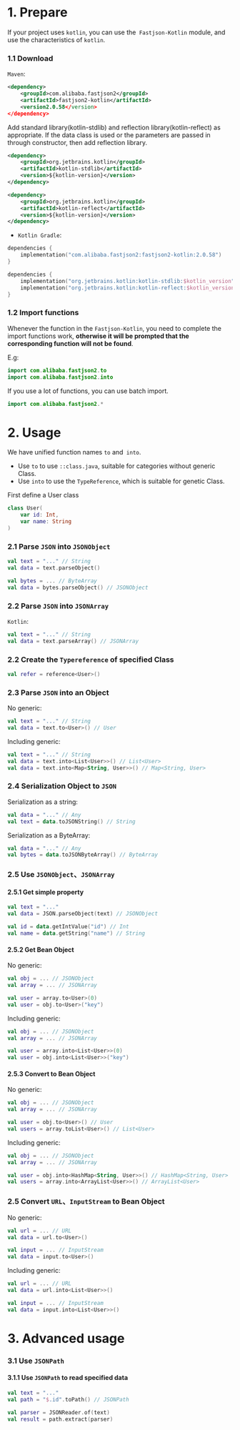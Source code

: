 # 1. Prepare

If your project uses `kotlin`, you can use the` Fastjson-Kotlin` module, and use the characteristics of `kotlin`.

### 1.1 Download

`Maven`:

```xml
<dependency>
    <groupId>com.alibaba.fastjson2</groupId>
    <artifactId>fastjson2-kotlin</artifactId>
    <version2.0.58</version>
</dependency>
```

Add standard library(kotlin-stdlib) and reflection library(kotlin-reflect) as appropriate.
If the data class is used or the parameters are passed in through constructor, then add reflection library.

```xml
<dependency>
    <groupId>org.jetbrains.kotlin</groupId>
    <artifactId>kotlin-stdlib</artifactId>
    <version>${kotlin-version}</version>
</dependency>

<dependency>
    <groupId>org.jetbrains.kotlin</groupId>
    <artifactId>kotlin-reflect</artifactId>
    <version>${kotlin-version}</version>
</dependency>
```

* `Kotlin Gradle`:

```kotlin
dependencies {
    implementation("com.alibaba.fastjson2:fastjson2-kotlin:2.0.58")
}
```

```kotlin
dependencies {
    implementation("org.jetbrains.kotlin:kotlin-stdlib:$kotlin_version")
    implementation("org.jetbrains.kotlin:kotlin-reflect:$kotlin_version")
}
```

### 1.2 Import functions

Whenever the function in the `Fastjson-Kotlin`, you need to complete the import functions work, **otherwise it will be prompted that the corresponding function will not be found**.

E.g:

```kotlin
import com.alibaba.fastjson2.to
import com.alibaba.fastjson2.into
```

If you use a lot of functions, you can use batch import.

```kotlin
import com.alibaba.fastjson2.*
```

# 2. Usage

We have unified function names `to` and` into`.

- Use `to` to use `::class.java`, suitable for categories without generic Class.
- Use `into` to use the `TypeReference`, which is suitable for genetic Class.

First define a User class

```kotlin
class User(
    var id: Int,
    var name: String
)
```

### 2.1 Parse `JSON` into `JSONObject`

```kotlin
val text = "..." // String
val data = text.parseObject()

val bytes = ... // ByteArray
val data = bytes.parseObject() // JSONObject
```

### 2.2 Parse `JSON` into `JSONArray`

`Kotlin`:

```kotlin
val text = "..." // String
val data = text.parseArray() // JSONArray
```

### 2.2 Create the `Typereference` of specified Class

```kotlin
val refer = reference<User>()
```

### 2.3 Parse `JSON` into an Object

No generic:

```kotlin
val text = "..." // String
val data = text.to<User>() // User
```

Including generic:

```kotlin
val text = "..." // String
val data = text.into<List<User>>() // List<User>
val data = text.into<Map<String, User>>() // Map<String, User>
```

### 2.4 Serialization Object to `JSON`

Serialization as a string:

```kotlin
val data = "..." // Any
val text = data.toJSONString() // String
```

Serialization as a ByteArray:

```kotlin
val data = "..." // Any
val bytes = data.toJSONByteArray() // ByteArray
```

### 2.5 Use `JSONObject`、`JSONArray`

#### 2.5.1 Get simple property

```kotlin
val text = "..."
val data = JSON.parseObject(text) // JSONObject

val id = data.getIntValue("id") // Int
val name = data.getString("name") // String
```

#### 2.5.2 Get Bean Object

No generic:

```kotlin
val obj = ... // JSONObject
val array = ... // JSONArray

val user = array.to<User>(0)
val user = obj.to<User>("key")
```

Including generic:

```kotlin
val obj = ... // JSONObject
val array = ... // JSONArray

val user = array.into<List<User>>(0)
val user = obj.into<List<User>>("key")
```

#### 2.5.3 Convert to Bean Object

No generic:

```kotlin
val obj = ... // JSONObject
val array = ... // JSONArray

val user = obj.to<User>() // User
val users = array.toList<User>() // List<User>
```

Including generic:

```kotlin
val obj = ... // JSONObject
val array = ... // JSONArray

val user = obj.into<HashMap<String, User>>() // HashMap<String, User>
val users = array.into<ArrayList<User>>() // ArrayList<User>
```

### 2.5 Convert `URL`、`InputStream` to Bean Object

No generic:

```kotlin
val url = ... // URL
val data = url.to<User>()
```

```kotlin
val input = ... // InputStream
val data = input.to<User>()
```

Including generic:

```kotlin
val url = ... // URL
val data = url.into<List<User>>()
```

```kotlin
val input = ... // InputStream
val data = input.into<List<User>>()
```

# 3. Advanced usage

### 3.1 Use `JSONPath`

#### 3.1.1 Use `JSONPath` to read specified data

```kotlin
val text = "..."
val path = "$.id".toPath() // JSONPath

val parser = JSONReader.of(text)
val result = path.extract(parser)
```
